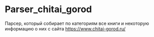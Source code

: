 # Parser_chitai_gorod
Парсер, который собирает по категориям все книги и некоторую информацию о них с сайта https://www.chitai-gorod.ru/
